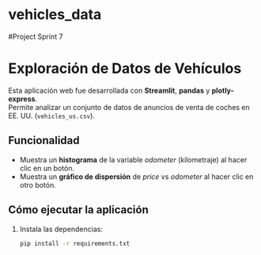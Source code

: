 # vehicles_data

#Project Sprint 7

# Exploración de Datos de Vehículos

Esta aplicación web fue desarrollada con **Streamlit**, **pandas** y **plotly-express**.  
Permite analizar un conjunto de datos de anuncios de venta de coches en EE. UU. (`vehicles_us.csv`).

## Funcionalidad

- Muestra un **histograma** de la variable *odometer* (kilometraje) al hacer clic en un botón.  
- Muestra un **gráfico de dispersión** de *price* vs *odometer* al hacer clic en otro botón.  

## Cómo ejecutar la aplicación

1. Instala las dependencias:
   ```bash
   pip install -r requirements.txt
